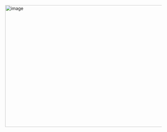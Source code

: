<img width="878" height="393" alt="image" src="https://github.com/user-attachments/assets/4f18f696-cea7-4ed2-a326-6474dcfa4e30" />
